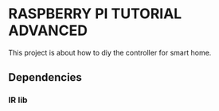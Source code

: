 # RASPBERRY PI TUTORIAL ADVANCED
This project is about how to diy the controller for smart home.

## Dependencies
### IR lib
